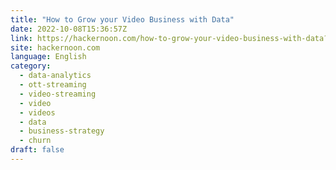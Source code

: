 ```yaml
---
title: "How to Grow your Video Business with Data"
date: 2022-10-08T15:36:57Z
link: https://hackernoon.com/how-to-grow-your-video-business-with-data?source=rss&utm_medium=RSS&utm_source=news.12bit.vn
site: hackernoon.com
language: English
category:
  - data-analytics
  - ott-streaming
  - video-streaming
  - video
  - videos
  - data
  - business-strategy
  - churn
draft: false
---
```

